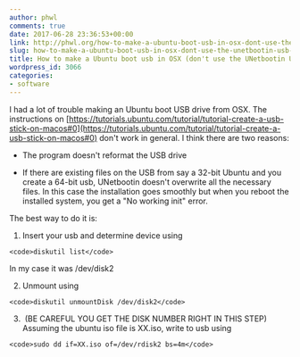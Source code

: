 ```yaml
---
author: phwl
comments: true
date: 2017-06-28 23:36:53+00:00
link: http://phwl.org/how-to-make-a-ubuntu-boot-usb-in-osx-dont-use-the-unetbootin-usb-installer/
slug: how-to-make-a-ubuntu-boot-usb-in-osx-dont-use-the-unetbootin-usb-installer
title: How to make a Ubuntu boot usb in OSX (don't use the UNetbootin USB installer)
wordpress_id: 3066
categories:
- software
---
```


I had a lot of trouble making an Ubuntu boot USB drive from OSX. The instructions on [https://tutorials.ubuntu.com/tutorial/tutorial-create-a-usb-stick-on-macos#0](https://tutorials.ubuntu.com/tutorial/tutorial-create-a-usb-stick-on-macos#0) don't work in general. I think there are two reasons:



 	
  * The program doesn't reformat the USB drive

 	
  * If there are existing files on the USB from say a 32-bit Ubuntu and you create a 64-bit usb, UNetbootin doesn't overwrite all the necessary files. In this case the installation goes smoothly but when you reboot the installed system, you get a "No working init" error.



The best way to do it is:
<!-- more -->


	
  1. Insert your usb and determine device using

    
    <code>diskutil list</code>


In my case it was /dev/disk2

 	
  2. Unmount using

    
    <code>diskutil unmountDisk /dev/disk2</code>


 	
  3.  (BE CAREFUL YOU GET THE DISK NUMBER RIGHT IN THIS STEP) Assuming the ubuntu iso file is XX.iso, write to usb using

    
    <code>sudo dd if=XX.iso of=/dev/rdisk2 bs=4m</code>



